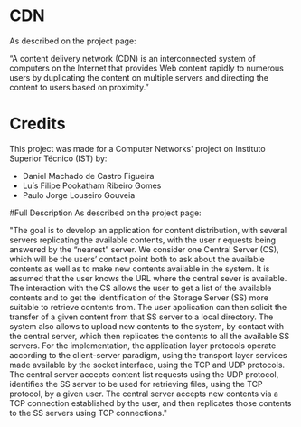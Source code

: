 # CDN
As described on the project page:

“A content delivery network (CDN) is an interconnected system of computers on the Internet that provides Web content rapidly to numerous users by duplicating the content on multiple servers and directing the content to users based on proximity.” 

# Credits
This project was made for a Computer Networks' project on Instituto Superior Técnico (IST) by:

 - Daniel Machado de Castro Figueira
 - Luís Filipe Pookatham Ribeiro Gomes
 - Paulo Jorge Louseiro Gouveia

#Full Description
As described on the project page:

"The goal is to develop an application for content distribution, with several servers replicating the available contents, with the user r
equests being answered by the “nearest” server.
We consider one Central Server (CS), which will be the users’ contact point both to ask about the available contents as well as to make new contents available in the system. It is assumed that the user knows the URL where the central sever is available.
The interaction with the CS allows the user to get a list of the available contents and to get the identification of the Storage Server (SS) more suitable to retrieve contents from. The user application can then solicit the transfer of a given content from that SS server to a local directory.
The system also allows to upload new contents to the system, by contact with the central server, which then replicates the contents to all the available SS servers.
For the implementation, the application layer protocols operate according to the client-server paradigm, using the transport layer services made available by the socket interface, using the TCP and UDP protocols.
The central server accepts content list requests using the UDP protocol, identifies the SS server to be used for retrieving files, using the TCP protocol, by a given user. The central server accepts new contents via a TCP connection established by the user, and then replicates those contents to the SS servers using TCP connections."
